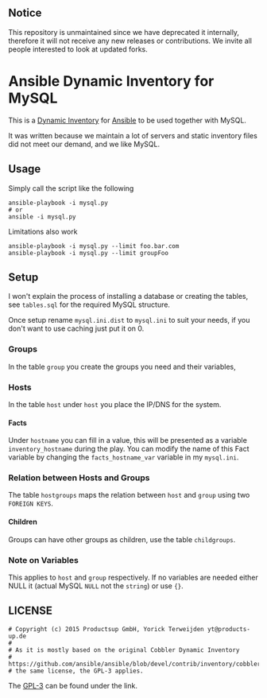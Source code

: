 ## Notice

This repository is unmaintained since we have deprecated it internally, therefore it will not receive any new releases or contributions. We invite all people interested to look at updated forks.

# Ansible Dynamic Inventory for MySQL

This is a [Dynamic Inventory](http://docs.ansible.com/ansible/intro_dynamic_inventory.html) for [Ansible](https://github.com/ansible/ansible) to be used together with MySQL.

It was written because we maintain a lot of servers and static inventory files did not meet our demand, and we like MySQL.

## Usage

Simply call the script like the following

```
ansible-playbook -i mysql.py
# or
ansible -i mysql.py
```

Limitations also work

```
ansible-playbook -i mysql.py --limit foo.bar.com
ansible-playbook -i mysql.py --limit groupFoo
```

## Setup
I won't explain the process of installing a database or creating the tables, see `tables.sql` for the required MySQL structure.

Once setup rename `mysql.ini.dist` to `mysql.ini` to suit your needs, if you don't want to use caching just put it on 0.

### Groups
In the table `group` you create the groups you need and their variables,

### Hosts
In the table `host` under `host` you place the IP/DNS for the system.

#### Facts
Under `hostname` you can fill in a value, this will be presented as a variable `inventory_hostname` during the play.
You can modify the name of this Fact variable by changing the `facts_hostname_var` variable in my `mysql.ini`.

### Relation between Hosts and Groups
The table `hostgroups` maps the relation between `host` and `group` using two `FOREIGN KEYS`.

#### Children
Groups can have other groups as children, use the table `childgroups`.

### Note on Variables
This applies to `host` and `group` respectively.
If no variables are needed either NULL it (actual MySQL `NULL` not the `string`) or use `{}`.


## LICENSE
```
# Copyright (c) 2015 Productsup GmbH, Yorick Terweijden yt@products-up.de
#
# As it is mostly based on the original Cobbler Dynamic Inventory
# https://github.com/ansible/ansible/blob/devel/contrib/inventory/cobbler.py
# the same license, the GPL-3 applies.
```

The [GPL-3](http://www.gnu.org/licenses/gpl-3.0.en.html) can be found under the link.
